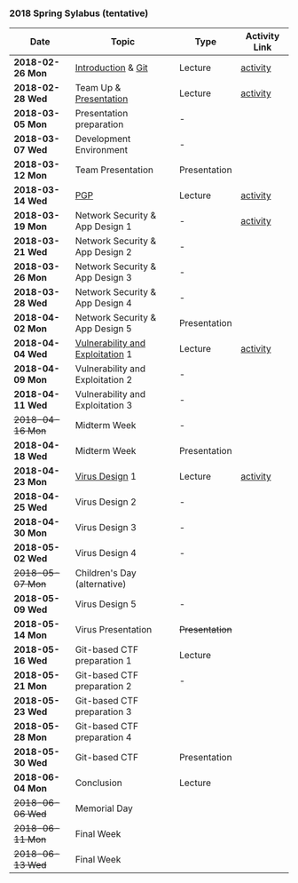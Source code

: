 ### 2018 Spring Sylabus (tentative)

| Date               | Topic                                     | Type         | Activity Link |
|--------------------|-------------------------------------------|--------------|---------------|
| **2018-02-26 Mon** | [Introduction](https://softsec.kaist.ac.kr/depot/01-Intro.pdf) & [Git](https://softsec.kaist.ac.kr/depot/02-GIT.pdf) | Lecture      | [activity](Activities/0226.md) |
| **2018-02-28 Wed** | Team Up & [Presentation](https://softsec.kaist.ac.kr/depot/03-Presentation.pdf) | Lecture      | [activity](Activities/0228.md) |
| **2018-03-05 Mon** | Presentation preparation                  | -            |               |
| **2018-03-07 Wed** | Development Environment                   | -            |               |
| **2018-03-12 Mon** | Team Presentation                         | Presentation |               |
| **2018-03-14 Wed** | [PGP](https://softsec.kaist.ac.kr/depot/04-PGP.pdf)                                       | Lecture      | [activity](Activities/0314.md) |
| **2018-03-19 Mon** | Network Security & App Design 1           | -            | [activity](Activities/0319.md) |
| **2018-03-21 Wed** | Network Security & App Design 2           | -            |               |
| **2018-03-26 Mon** | Network Security & App Design 3           | -            |               |
| **2018-03-28 Wed** | Network Security & App Design 4           | -            |               |
| **2018-04-02 Mon** | Network Security & App Design 5           | Presentation |               |
| **2018-04-04 Wed** | [Vulnerability and Exploitation](https://softsec.kaist.ac.kr/depot/05-Bugs.pdf) 1          | Lecture      | [activity](Activities/0404.md) |
| **2018-04-09 Mon** | Vulnerability and Exploitation 2          | -            |               |
| **2018-04-11 Wed** | Vulnerability and Exploitation 3          | -            |               |
| ~~2018-04-16 Mon~~ | Midterm Week                              | -            |               |
| **2018-04-18 Wed** | Midterm Week                              | Presentation |               |
| **2018-04-23 Mon** | [Virus Design](https://softsec.kaist.ac.kr/depot/06-Malware.pdf) 1                            | Lecture      | [activity](Activities/0423.md) |
| **2018-04-25 Wed** | Virus Design 2                            | -            |               |
| **2018-04-30 Mon** | Virus Design 3                            | -            |               |
| **2018-05-02 Wed** | Virus Design 4                            | -            |               |
| ~~2018-05-07 Mon~~ | Children's Day (alternative)              |              |               |
| **2018-05-09 Wed** | Virus Design 5                            | -            |               |
| **2018-05-14 Mon** | Virus Presentation                        | ~~Presentation~~ |               |
| **2018-05-16 Wed** | Git-based CTF preparation 1               | Lecture      |               |
| **2018-05-21 Mon** | Git-based CTF preparation 2               | -            |               |
| **2018-05-23 Wed** | Git-based CTF preparation 3               |              |               |
| **2018-05-28 Mon** | Git-based CTF preparation 4               |              |               |
| **2018-05-30 Wed** | Git-based CTF                             | Presentation |               |
| **2018-06-04 Mon** | Conclusion                                | Lecture      |               |
| ~~2018-06-06 Wed~~ | Memorial Day                              |              |               |
| ~~2018-06-11 Mon~~ | Final Week                                |              |               |
| ~~2018-06-13 Wed~~ | Final Week                                |              |               |
